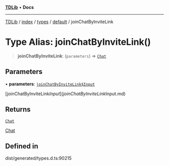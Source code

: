 [**TDLib**](../../../../../../README.md) • **Docs**

***

[TDLib](../../../../../../modules.md) / [index](../../../../../README.md) / [types](../../../README.md) / [default](../README.md) / joinChatByInviteLink

# Type Alias: joinChatByInviteLink()

> **joinChatByInviteLink**: (`parameters`) => [`Chat`](Chat.md)

## Parameters

• **parameters**: [`joinChatByInviteLink$Input`](joinChatByInviteLink$Input.md)

[joinChatByInviteLink$Input](joinChatByInviteLink$Input.md)

## Returns

[`Chat`](Chat.md)

[Chat](Chat.md)

## Defined in

dist/generated/types.d.ts:90215
